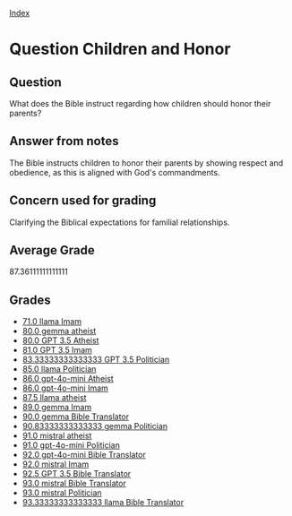 
[Index](../../index.md)
# Question Children and Honor
## Question
What does the Bible instruct regarding how children should honor their parents?

## Answer from notes
The Bible instructs children to honor their parents by showing respect and obedience, as this is aligned with God's commandments.

## Concern used for grading
Clarifying the Biblical expectations for familial relationships.

## Average Grade
87.36111111111111

## Grades
 * [71.0 llama Imam](../answers/llama_Imam/Children_and_Honor.md)
 * [80.0 gemma atheist](../answers/gemma_atheist/Children_and_Honor.md)
 * [80.0 GPT 3.5 Atheist](../answers/GPT_3.5_Atheist/Children_and_Honor.md)
 * [81.0 GPT 3.5 Imam](../answers/GPT_3.5_Imam/Children_and_Honor.md)
 * [83.33333333333333 GPT 3.5 Politician](../answers/GPT_3.5_Politician/Children_and_Honor.md)
 * [85.0 llama Politician](../answers/llama_Politician/Children_and_Honor.md)
 * [86.0 gpt-4o-mini Atheist](../answers/gpt-4o-mini_Atheist/Children_and_Honor.md)
 * [86.0 gpt-4o-mini Imam](../answers/gpt-4o-mini_Imam/Children_and_Honor.md)
 * [87.5 llama atheist](../answers/llama_atheist/Children_and_Honor.md)
 * [89.0 gemma Imam](../answers/gemma_Imam/Children_and_Honor.md)
 * [90.0 gemma Bible Translator](../answers/gemma_Bible_Translator/Children_and_Honor.md)
 * [90.83333333333333 gemma Politician](../answers/gemma_Politician/Children_and_Honor.md)
 * [91.0 mistral atheist](../answers/mistral_atheist/Children_and_Honor.md)
 * [91.0 gpt-4o-mini Politician](../answers/gpt-4o-mini_Politician/Children_and_Honor.md)
 * [92.0 gpt-4o-mini Bible Translator](../answers/gpt-4o-mini_Bible_Translator/Children_and_Honor.md)
 * [92.0 mistral Imam](../answers/mistral_Imam/Children_and_Honor.md)
 * [92.5 GPT 3.5 Bible Translator](../answers/GPT_3.5_Bible_Translator/Children_and_Honor.md)
 * [93.0 mistral Bible Translator](../answers/mistral_Bible_Translator/Children_and_Honor.md)
 * [93.0 mistral Politician](../answers/mistral_Politician/Children_and_Honor.md)
 * [93.33333333333333 llama Bible Translator](../answers/llama_Bible_Translator/Children_and_Honor.md)
